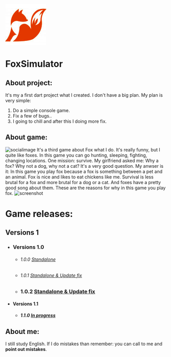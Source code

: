 ![Logo](https://raw.githubusercontent.com/EnterVPL/FoxSymulator/master/logo.png)
# FoxSimulator
## About project:
It's my a first dart project what I created. I don't have a big plan.
My plan is very simple:
1. Do a simple console game. 
2. Fix a few of bugs..
3. I going to chill and after this I doing more fix.

## About game:
![socialimage](https://repository-images.githubusercontent.com/266304913/7b7d3600-a1d9-11ea-8749-81e38fbb6647)
It's a third game about Fox what I do. It's really funny, but I quite like foxes. In this game you can go hunting, sleeping, fighting, changing locations. One mission: survive.
My girlfriend asked me: Why a fox? Why not a dog, why not a cat?
It's a very good question. My anwser is it: In this game you play fox because a fox is something between a pet and an animal. Fox is nice and likes to eat chickens like me. Survival is less brutal for a fox and more brutal for a dog or a cat. And foxes have a pretty good song about them. These are the reasons for why in this game you play fox.
![screenshot](https://i.snipboard.io/BAzY40.jpg)

# Game releases:
## Versions 1
- ### Versions 1.0
    - ###### 1.0.0 [Standalone](https://github.com/EnterVPL/FoxSymulator/releases/tag/1.0.0)
    - ###### 1.0.1 [Standalone & Update fix](https://github.com/EnterVPL/FoxSymulator/releases/tag/1.0.1)
    - ### 1.0.2 [Standalone & Update fix](https://github.com/EnterVPL/FoxSymulator/releases/tag/1.0.2)
- #### Versions 1.1
    - ##### 1.1.0 [In progress](https://github.com/EnterVPL/FoxSymulator/milestone/3)

## About me:
I still study English. If I do mistakes than remember: you can call to me and **point out mistakes**.
